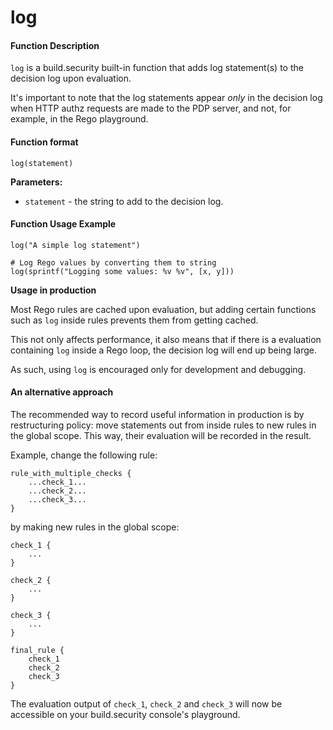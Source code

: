 # log

#### Function Description

`log` is a build.security built-in function that adds log statement\(s\) to the decision log upon evaluation.

It's important to note that the log statements appear _only_ in the decision log when HTTP authz requests are made to the PDP server, and not, for example, in the Rego playground.

#### Function format

`log(statement)`

**Parameters:**

* `statement` - the string to add to the decision log.

#### Function Usage Example

```text
log("A simple log statement")

# Log Rego values by converting them to string
log(sprintf("Logging some values: %v %v", [x, y]))
```

**Usage in production**

Most Rego rules are cached upon evaluation, but adding certain functions such as `log` inside rules prevents them from getting cached.

This not only affects performance, it also means that if there is a evaluation containing `log` inside a Rego loop, the decision log will end up being large.

As such, using `log` is encouraged only for development and debugging.

#### An alternative approach

The recommended way to record useful information in production is by restructuring policy: move statements out from inside rules to new rules in the global scope. This way, their evaluation will be recorded in the result.

Example, change the following rule:

```text
rule_with_multiple_checks {
    ...check_1...
    ...check_2...
    ...check_3...
}
```

by making new rules in the global scope:

```text
check_1 {
    ...
}

check_2 {
    ...
}

check_3 {
    ...
}

final_rule {
    check_1
    check_2
    check_3
}
```

The evaluation output of `check_1`, `check_2` and `check_3` will now be accessible on your build.security console's playground.

